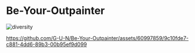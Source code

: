 # Be-Your-Outpainter

![diversity](https://github.com/G-U-N/Be-Your-Outpainter/assets/60997859/0bd3e853-0aa3-4fbc-8e19-32258f39c4c2)


https://github.com/G-U-N/Be-Your-Outpainter/assets/60997859/9c10fde7-c881-4dd6-89b3-00b95ef9d099


